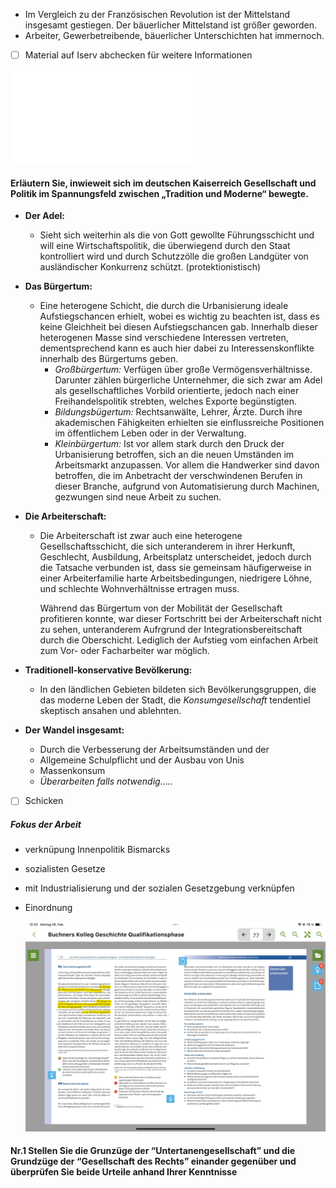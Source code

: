 - Im Vergleich zu der Französischen Revolution ist der Mittelstand insgesamt gestiegen. Der bäuerlicher Mittelstand ist größer geworden.
- Arbeiter, Gewerbetreibende, bäuerlicher Unterschichten hat immernoch. 

- [ ] Material auf Iserv abchecken für weitere Informationen

![../../../../misc/Media/Gesellschaft im Kaiserreich zwischen Tradition und Modern1.pdf](../../../../../docs/images/Gesellschaft%20im%20Kaiserreich%20zwischen%20Tradition%20und%20Modern1.pdf)


#### Erläutern Sie, inwieweit sich im deutschen Kaiserreich Gesellschaft und Politik im Spannungsfeld zwischen „Tradition und Moderne“ bewegte.


- **Der Adel:** 
	- Sieht sich weiterhin als die von Gott gewollte Führungsschicht und will eine Wirtschaftspolitik, die überwiegend durch den Staat kontrolliert wird und durch Schutzzölle die großen Landgüter von ausländischer Konkurrenz schützt. (protektionistisch)
- **Das Bürgertum:** 
	- Eine heterogene Schicht, die durch die Urbanisierung ideale Aufstiegschancen erhielt, wobei es wichtig zu beachten ist, dass es keine Gleichheit bei diesen Aufstiegschancen gab. Innerhalb dieser heterogenen Masse sind verschiedene Interessen vertreten, dementsprechend kann es auch hier dabei zu Interessenskonflikte innerhalb des Bürgertums geben.
		- *Großbürgertum:*  Verfügen über große Vermögensverhältnisse. Darunter zählen bürgerliche Unternehmer, die sich zwar am Adel als gesellschaftliches Vorbild orientierte, jedoch nach einer Freihandelspolitik strebten, welches Exporte begünstigten.
		- *Bildungsbügertum:* Rechtsanwälte, Lehrer, Ärzte. Durch ihre akademischen Fähigkeiten erhielten sie einflussreiche Positionen im öffentlichem Leben oder in der Verwaltung.
		- *Kleinbürgertum:* Ist vor allem stark durch den Druck der Urbanisierung betroffen, sich an die neuen Umständen im Arbeitsmarkt anzupassen. Vor allem die Handwerker sind davon betroffen, die im Anbetracht der verschwindenen Berufen in dieser Branche, aufgrund von Automatisierung  durch Machinen, gezwungen sind neue Arbeit zu suchen.

- **Die Arbeiterschaft:**
	- Die Arbeiterschaft ist zwar auch eine heterogene Gesellschaftsschicht, die sich unteranderem in ihrer Herkunft, Geschlecht, Ausbildung, Arbeitsplatz unterscheidet, jedoch durch die Tatsache verbunden ist, dass sie gemeinsam häufigerweise in einer Arbeiterfamilie harte Arbeitsbedingungen, niedrigere Löhne, und schlechte Wohnverhältnisse ertragen muss. 
	  
	  Während das Bürgertum von der Mobilität der Gesellschaft profitieren konnte, war dieser Fortschritt bei der Arbeiterschaft nicht zu sehen, unteranderem Aufrgrund der Integrationsbereitschaft durch die Oberschicht. Lediglich der Aufstieg vom einfachen Arbeit zum Vor- oder Facharbeiter war möglich.
	  
- **Traditionell-konservative Bevölkerung:**
	- In den ländlichen Gebieten bildeten sich Bevölkerungsgruppen, die das moderne Leben der Stadt, die *Konsumgesellschaft* tendentiel skeptisch ansahen und ablehnten.
	  
- **Der Wandel insgesamt:**
	- Durch die Verbesserung der Arbeitsumständen und der 
	- Allgemeine Schulpflicht und der Ausbau von Unis
	- Massenkonsum 
	- *Überarbeiten falls notwendig…..*


- [ ] Schicken 


##### Fokus der Arbeit 
- verknüpung Innenpolitik Bismarcks
- sozialisten Gesetze
- mit Industrialisierung und der sozialen Gesetzgebung verknüpfen
- Einordnung
  
  
  
  ![../../../../misc/Media/IMG_0610.png](../../../../../docs/images/IMG_0610.png)

#### Nr.1 Stellen Sie die Grunzüge der “Untertanengesellschaft” und die Grundzüge der “Gesellschaft des Rechts” einander gegenüber und überprüfen Sie beide Urteile anhand Ihrer Kenntnisse
